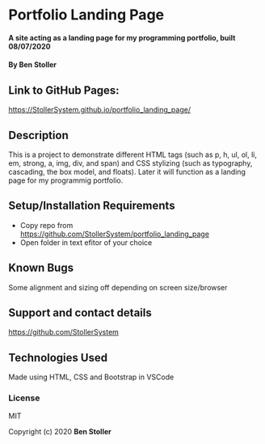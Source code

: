 # Portfolio Landing Page

#### A site acting as a landing page for my programming portfolio, built 08/07/2020
#### By Ben Stoller

## Link to GitHub Pages:

https://StollerSystem.github.io/portfolio_landing_page/

## Description

This is a project to demonstrate different HTML tags (such as p, h, ul, ol, li, em, strong, a, img, div, and span) and CSS stylizing (such as typography, cascading, the box model, and floats). Later it will function as a landing page for my programmig portfolio. 

## Setup/Installation Requirements

* Copy repo from https://github.com/StollerSystem/portfolio_landing_page
* Open folder in text efitor of your choice

## Known Bugs

Some alignment and sizing off depending on screen size/browser

## Support and contact details

https://github.com/StollerSystem

## Technologies Used

Made using HTML, CSS and Bootstrap in VSCode

### License

MIT

Copyright (c) 2020 **Ben Stoller**
